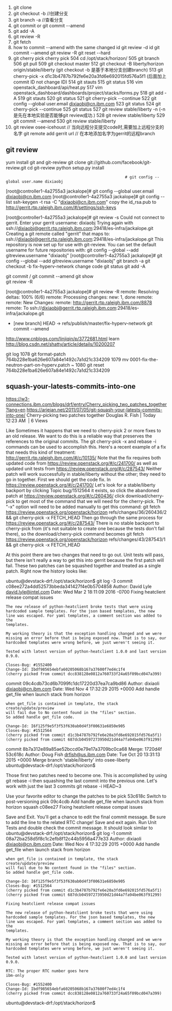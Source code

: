 1. git clone
2. git checkout -b  //创建分支
3. git branch -a //查看分支
4. git commit  or git commit --amend
5. git add -A  
6. git review -R
7. git fetch
8. how to commit --amend with the same changed id
git review -d  id
git commit --amend 
git review -R
git reset --hard  
9. git cherry pick
cherry pick
  504  cd /opt/stack/horizon/
  505  git branch
  506  git pull
  509  git checkout master
  512  git checkout -B liberty/horizon origin/stable/liberty      (git checkout -b 是基于本地分支创建branch)
  513  git cherry-pick -x d1c3b4787b792fe6e20a3fd6e692015fd576a5f1  (后面加上commit ID not change ID)
  514  git stauts
  515  git status
  516  vim openstack_dashboard/api/heat.py
  517  vim openstack_dashboard/dashboards/project/stacks/forms.py
  518  git add -A
  519  git stauts
  520  git status
  521  git cherry-pick --continue
  522  git config --global user.email dixiaobj@cn.ibm.com
  523  git status
  524  git cherry-pick --continue
  525  git status
  527  git review stable/liberty -n   (-n 是先在本地实验是否能够git review成功.)
  528  git review stable/liberty
  529  git commit --amend
  530  git review stable/liberty  
10. git review osee-icehoust   //  当向远程分支提交code时,需要加上远程分支的名字
     git remote add gerrit  url   //  在本地添加名字为gerrit的远程branch
     

## git review
yum install git and git-review
git clone git://github.com/facebook/git-review.git
cd git-review
python setup.py install

                                                        # git config --global user.name dixiaobj
[root@controller1-4a2755a3 jackalope]# git config --global user.email dixiaobj@cn.ibm.com
[root@controller1-4a2755a3 jackalope]# git config --list
 ssh-keygen -t rsa -C "dixiaobj@cn.ibm.com"
copy the id_rsa.pub to http://gerrit.rtp.raleigh.ibm.com/#/settings/ssh-keys


[root@controller1-4a2755a3 jackalope]# git review -s
Could not connect to gerrit.
Enter your gerrit username: dixiaobj
Trying again with ssh://dixiaobj@gerrit.rtp.raleigh.ibm.com:29418/es-infra/jackalope.git
Creating a git remote called "gerrit" that maps to:
        ssh://dixiaobj@gerrit.rtp.raleigh.ibm.com:29418/es-infra/jackalope.git
This repository is now set up for use with git-review. You can set the
default username for future repositories with:
  git config --global --add gitreview.username "dixiaobj"
[root@controller1-4a2755a3 jackalope]# git config --global --add gitreview.username "dixiaobj"
git branch -a
git checkout -b fix-hyperv-network
change code 
git status 
git add -A
 
git commit / git commit --amend
git show   
git review -R 

[root@controller1-4a2755a3 jackalope]# git review -R
remote: Resolving deltas: 100% (6/6)
remote: Processing changes: new: 1, done
remote:
remote: New Changes:
remote:   http://gerrit.rtp.raleigh.ibm.com/8878
remote:
To ssh://dixiaobj@gerrit.rtp.raleigh.ibm.com:29418/es-infra/jackalope.git
* [new branch]      HEAD -> refs/publish/master/fix-hyperv-network
git commit --amend

http://www.cnblogs.com/linjiqin/p/3772681.html  learn 
http://blog.csdn.net/shatty/article/details/10200207


git log
1078  git format-patch 764b228e1ba626e607a84e1492c7a1d21c334209
1079  mv 0001-fix-the-neutron-part-on-hyperv.patch ~
1080  git reset 764b228e1ba626e607a84e1492c7a1d21c334209

## squash-your-latests-commits-into-one
https://w3-connections.ibm.com/blogs/drf/entry/Cherry_picking_two_patches_together?lang=en
https://ariejan.net/2011/07/05/git-squash-your-latests-commits-into-one/
Cherry-picking two patches together
Douglas R. Fish | Today 12:23 AM ‎ | 6 Views
 
Like
Sometimes it happens that we need to cherry-pick 2 or more fixes to an old release. We want to do this is a reliable way that preserves the references to the original commits. The git cherry-pick -x and rebase -i commands can be used to accomplish this.
Here's a recent example of a fix that needs this kind of treatment:
http://gerrit.rtp.raleigh.ibm.com/#/c/10135/
Note that the fix requires both updated code from https://review.openstack.org/#/c/241700/ as well as updated unit tests from https://review.openstack.org/#/c/287543/ Neither patch will work successfully in stable/liberty without the other; they need to go in together.
First we should get the code fix. In https://review.openstack.org/#/c/241700/ Let's look for a stable/liberty backport by clicking Topic bug/1512564
it exists, so click the abandoned patch at https://review.openstack.org/#/c/260436/
click download/cherry-pick to get most of the command that we will need for the cherry-pick. The "-x" option will need to be added manually to get this command:
git fetch https://review.openstack.org/openstack/horizon refs/changes/36/260436/2 && git cherry-pick -x FETCH_HEAD
Then go through the same process for https://review.openstack.org/#/c/287543/
There is no stable backport to cherry-pick from (it's not suitable to create one because the tests don't fail there), so the download/cherry-pick command becomes
git fetch https://review.openstack.org/openstack/horizon refs/changes/43/287543/1 && git cherry-pick -x FETCH_HEAD
 
At this point there are two changes that need to go out. Unit tests will pass, but there isn't really a way to get this into gerrit because the first patch will fail. These two patches can be squashed together and treated as a single patch. Right now the history looks like:
 
ubuntu@devstack-drf:/opt/stack/horizon$ git log -3
commit c08ee272a4dd52573bbeda341427f4e0b5704858
Author: David Lyle <david.lyle@intel.com>
Date:   Wed Mar 2 18:11:09 2016 -0700
    Fixing heatclient release compat issues
    
    The new release of python-heatclient broke tests that were using
    hardcoded sample templates. For the json based templates, the new
    line was escaped. For yaml templates, a comment section was added to the
    templates.
    
    My working theory is that the exception handling changed and we were
    missing an error before that is being exposed now. That is to say, our
    hardcoded templates were wrong before, we just weren't seeing it.
    
    Tested with latest version of python-heatclient 1.0.0 and last version
    0.9.0.
    
    Closes-Bug: #1552400
    Change-Id: Ibdf985654ebfa60205068b167a37600f7ed4c1f4
    (cherry picked from commit dcc838128e0812a760733f24a65f09bcd047a399)
commit 09c4cdb73cd6b7099fc1dc17220d37ea7ca9bd86
Author: dixiaoli <dixiaobj@cn.ibm.com>
Date:   Wed Nov 4 17:32:29 2015 +0000
    Add handle get_file when launch stack from horizon
    
    when get_file is contained in template, the stack create/update/preview
    will fail due to No content found in the "files" section.
    So added handle get_file code.
    
    Change-Id: I6f125f9e5f3f53f630ab0d4f3f00631e6850e905
    Closes-Bug: #1512564
    (cherry picked from commit d1c3b4787b792fe6e20a3fd6e692015fd576a5f1)
    (cherry picked from commit 687dcb04597273950d21d44a7fa94be063f91299)
commit 8b7a312e89a85ae52bccd0e79e17a3709bc0ca68
Merge: 1720d4f 53c618c
Author: Doug Fish <drfish@us.ibm.com>
Date:   Tue Oct 20 13:31:13 2015 +0000
    Merge branch 'stable/liberty' into osee-liberty
ubuntu@devstack-drf:/opt/stack/horizon$
 
Those first two patches need to become one. This is accomplished by using git rebase -i then squashing the last commit into the previous one. Let's work with just the last 3 commits
git rebase -i HEAD~3
 
Use your favorite editor to change the patches to be
pick 53c618c Switch to post-versioning
pick 09c4cdb Add handle get_file when launch stack from horizon
squash c08ee27 Fixing heatclient release compat issues
 
Save and Exit. You'll get a chance to edit the final commit message. Be sure to add the line to the related RTC change! Save and exit again. Run Unit Tests and double check the commit message. It should look similar to
ubuntu@devstack-drf:/opt/stack/horizon$ git log -1
commit 08a72ba258d5f8c1c2efb8f12c44b5956a477e33
Author: dixiaoli <dixiaobj@cn.ibm.com>
Date:   Wed Nov 4 17:32:29 2015 +0000
    Add handle get_file when launch stack from horizon
    
    when get_file is contained in template, the stack create/update/preview
    will fail due to No content found in the "files" section.
    So added handle get_file code.
    
    Change-Id: I6f125f9e5f3f53f630ab0d4f3f00631e6850e905
    Closes-Bug: #1512564
    (cherry picked from commit d1c3b4787b792fe6e20a3fd6e692015fd576a5f1)
    (cherry picked from commit 687dcb04597273950d21d44a7fa94be063f91299)
    
    Fixing heatclient release compat issues
    
    The new release of python-heatclient broke tests that were using
    hardcoded sample templates. For the json based templates, the new
    line was escaped. For yaml templates, a comment section was added to the
    templates.
    
    My working theory is that the exception handling changed and we were
    missing an error before that is being exposed now. That is to say, our
    hardcoded templates were wrong before, we just weren't seeing it.
    
    Tested with latest version of python-heatclient 1.0.0 and last version
    0.9.0.
    
    RTC: The proper RTC number goes here
    ibm-only
    
    Closes-Bug: #1552400
    Change-Id: Ibdf985654ebfa60205068b167a37600f7ed4c1f4
    (cherry picked from commit dcc838128e0812a760733f24a65f09bcd047a399)
ubuntu@devstack-drf:/opt/stack/horizon$
